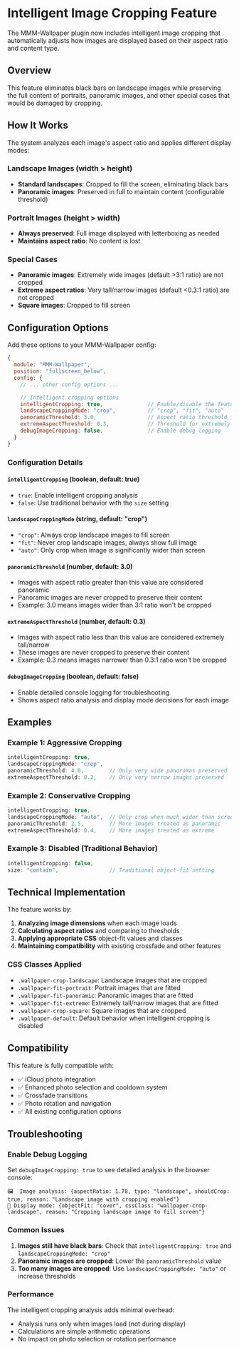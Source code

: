 # Intelligent Image Cropping Feature

The MMM-Wallpaper plugin now includes intelligent image cropping that automatically adjusts how images are displayed based on their aspect ratio and content type.

## Overview

This feature eliminates black bars on landscape images while preserving the full content of portraits, panoramic images, and other special cases that would be damaged by cropping.

## How It Works

The system analyzes each image's aspect ratio and applies different display modes:

### Landscape Images (width > height)

- **Standard landscapes**: Cropped to fill the screen, eliminating black bars
- **Panoramic images**: Preserved in full to maintain content (configurable threshold)

### Portrait Images (height > width)

- **Always preserved**: Full image displayed with letterboxing as needed
- **Maintains aspect ratio**: No content is lost

### Special Cases

- **Panoramic images**: Extremely wide images (default >3:1 ratio) are not cropped
- **Extreme aspect ratios**: Very tall/narrow images (default <0.3:1 ratio) are not cropped
- **Square images**: Cropped to fill screen

## Configuration Options

Add these options to your MMM-Wallpaper config:

```javascript
{
  module: "MMM-Wallpaper",
  position: "fullscreen_below",
  config: {
    // ... other config options ...

    // Intelligent cropping options
    intelligentCropping: true,              // Enable/disable the feature
    landscapeCroppingMode: "crop",          // "crop", "fit", "auto"
    panoramicThreshold: 3.0,                // Aspect ratio threshold for panoramic images
    extremeAspectThreshold: 0.3,            // Threshold for extremely tall/narrow images
    debugImageCropping: false,              // Enable debug logging
  }
}
```

### Configuration Details

#### `intelligentCropping` (boolean, default: true)

- `true`: Enable intelligent cropping analysis
- `false`: Use traditional behavior with the `size` setting

#### `landscapeCroppingMode` (string, default: "crop")

- `"crop"`: Always crop landscape images to fill screen
- `"fit"`: Never crop landscape images, always show full image
- `"auto"`: Only crop when image is significantly wider than screen

#### `panoramicThreshold` (number, default: 3.0)

- Images with aspect ratio greater than this value are considered panoramic
- Panoramic images are never cropped to preserve their content
- Example: 3.0 means images wider than 3:1 ratio won't be cropped

#### `extremeAspectThreshold` (number, default: 0.3)

- Images with aspect ratio less than this value are considered extremely tall/narrow
- These images are never cropped to preserve their content
- Example: 0.3 means images narrower than 0.3:1 ratio won't be cropped

#### `debugImageCropping` (boolean, default: false)

- Enable detailed console logging for troubleshooting
- Shows aspect ratio analysis and display mode decisions for each image

## Examples

### Example 1: Aggressive Cropping

```javascript
intelligentCropping: true,
landscapeCroppingMode: "crop",
panoramicThreshold: 4.0,        // Only very wide panoramas preserved
extremeAspectThreshold: 0.2,    // Only very narrow images preserved
```

### Example 2: Conservative Cropping

```javascript
intelligentCropping: true,
landscapeCroppingMode: "auto",  // Only crop when much wider than screen
panoramicThreshold: 2.5,        // More images treated as panoramic
extremeAspectThreshold: 0.4,    // More images treated as extreme
```

### Example 3: Disabled (Traditional Behavior)

```javascript
intelligentCropping: false,
size: "contain",                // Traditional object-fit setting
```

## Technical Implementation

The feature works by:

1. **Analyzing image dimensions** when each image loads
2. **Calculating aspect ratios** and comparing to thresholds
3. **Applying appropriate CSS** object-fit values and classes
4. **Maintaining compatibility** with existing crossfade and other features

### CSS Classes Applied

- `.wallpaper-crop-landscape`: Landscape images that are cropped
- `.wallpaper-fit-portrait`: Portrait images that are fitted
- `.wallpaper-fit-panoramic`: Panoramic images that are fitted
- `.wallpaper-fit-extreme`: Extremely tall/narrow images that are fitted
- `.wallpaper-crop-square`: Square images that are cropped
- `.wallpaper-default`: Default behavior when intelligent cropping is disabled

## Compatibility

This feature is fully compatible with:

- ✅ iCloud photo integration
- ✅ Enhanced photo selection and cooldown system
- ✅ Crossfade transitions
- ✅ Photo rotation and navigation
- ✅ All existing configuration options

## Troubleshooting

### Enable Debug Logging

Set `debugImageCropping: true` to see detailed analysis in the browser console:

```
🖼️  Image analysis: {aspectRatio: 1.78, type: "landscape", shouldCrop: true, reason: "Landscape image with cropping enabled"}
🎨 Display mode: {objectFit: "cover", cssClass: "wallpaper-crop-landscape", reason: "Cropping landscape image to fill screen"}
```

### Common Issues

1. **Images still have black bars**: Check that `intelligentCropping: true` and `landscapeCroppingMode: "crop"`
2. **Panoramic images are cropped**: Lower the `panoramicThreshold` value
3. **Too many images are cropped**: Use `landscapeCroppingMode: "auto"` or increase thresholds

### Performance

The intelligent cropping analysis adds minimal overhead:

- Analysis runs only when images load (not during display)
- Calculations are simple arithmetic operations
- No impact on photo selection or rotation performance
